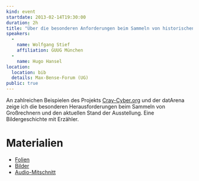 ```yaml
---
kind: event
startdate: 2013-02-14T19:30:00
duration: 2h
title: "Über die besonderen Anforderungen beim Sammeln von historischen Großrechnern"
speakers:
  -
    name: Wolfgang Stief
    affiliation: GUUG München
  -
    name: Hugo Hansel
location:
  location: bib
  details: Max-Bense-Forum (UG)
public: true
---
```

An zahlreichen Beispielen des Projekts [Cray-Cyber.org](http://cray-cyber.org) und der
datArena zeige ich die besonderen Herausforderungen beim Sammeln von
Großrechnern und den aktuellen Stand der Ausstellung. Eine
Bildergeschichte mit Erzähler.

<!--break-->

# Materialien

* [Folien](http://dl.dropbox.com/u/4761451/cray-cyber_slides.pdf)
* [Bilder](http://dl.dropbox.com/u/4761451/cray-cyber_bilder.zip)
* [Audio-Mitschnitt](http://www1.stuttgart.de/stadtbibliothek/druck/audio/cccs/cccs_audio.php#40)

